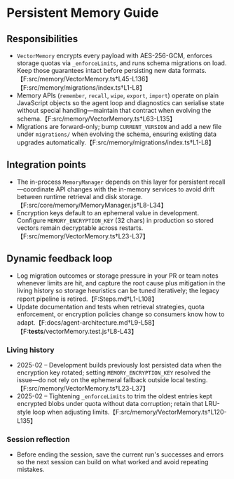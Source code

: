 # Persistent Memory Guide

## Responsibilities
- `VectorMemory` encrypts every payload with AES-256-GCM, enforces storage quotas via `_enforceLimits`, and runs schema migrations on load. Keep those guarantees intact before persisting new data formats.【F:src/memory/VectorMemory.ts†L45-L136】【F:src/memory/migrations/index.ts†L1-L8】
- Memory APIs (`remember`, `recall`, `wipe`, `export`, `import`) operate on plain JavaScript objects so the agent loop and diagnostics can serialise state without special handling—maintain that contract when evolving the schema.【F:src/memory/VectorMemory.ts†L63-L135】
- Migrations are forward-only; bump `CURRENT_VERSION` and add a new file under `migrations/` when evolving the schema, ensuring existing data upgrades automatically.【F:src/memory/migrations/index.ts†L1-L8】

## Integration points
- The in-process `MemoryManager` depends on this layer for persistent recall—coordinate API changes with the in-memory services to avoid drift between runtime retrieval and disk storage.【F:src/core/memory/MemoryManager.js†L8-L34】
- Encryption keys default to an ephemeral value in development. Configure `MEMORY_ENCRYPTION_KEY` (32 chars) in production so stored vectors remain decryptable across restarts.【F:src/memory/VectorMemory.ts†L23-L37】

## Dynamic feedback loop
- Log migration outcomes or storage pressure in your PR or team notes whenever limits are hit, and capture the root cause plus mitigation in the living history so storage heuristics can be tuned iteratively; the legacy report pipeline is retired.【F:Steps.md†L1-L108】
- Update documentation and tests when retrieval strategies, quota enforcement, or encryption policies change so consumers know how to adapt.【F:docs/agent-architecture.md†L9-L58】【F:__tests__/vectorMemory.test.js†L8-L43】

### Living history
- 2025-02 – Development builds previously lost persisted data when the encryption key rotated; setting `MEMORY_ENCRYPTION_KEY` resolved the issue—do not rely on the ephemeral fallback outside local testing.【F:src/memory/VectorMemory.ts†L23-L37】
- 2025-02 – Tightening `_enforceLimits` to trim the oldest entries kept encrypted blobs under quota without data corruption; retain that LRU-style loop when adjusting limits.【F:src/memory/VectorMemory.ts†L120-L135】

### Session reflection
- Before ending the session, save the current run's successes and errors so the next session can build on what worked and avoid repeating mistakes.
